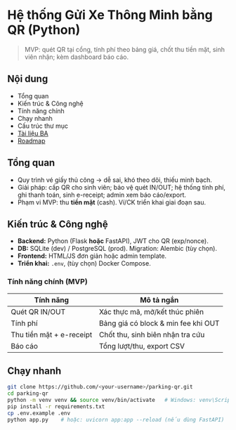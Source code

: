 # Hệ thống Gửi Xe Thông Minh bằng QR (Python)

> MVP: quét QR tại cổng, tính phí theo bảng giá, chốt thu tiền mặt, sinh viên nhận; kèm dashboard báo cáo.

## Nội dung
- Tổng quan
- Kiến trúc & Công nghệ
- Tính năng chính
- Chạy nhanh 
- Cấu trúc thư mục 
- [Tài liệu BA](https://docs.google.com/document/d/1oC_jUkEc209hjeUTOcHanv7sv8ReyUCzEE5bwnxLk2Y/edit?usp=sharing)
- [Roadmap](#roadmap)

## Tổng quan
- Quy trình vé giấy thủ công → dễ sai, khó theo dõi, thiếu minh bạch.
- Giải pháp: cấp QR cho sinh viên; bảo vệ quét IN/OUT; hệ thống tính phí, ghi thanh toán, sinh e-receipt; admin xem báo cáo/export.
- Phạm vi MVP: thu **tiền mặt** (cash). Ví/CK triển khai giai đoạn sau.

## Kiến trúc & Công nghệ
- **Backend:** Python (Flask **hoặc** FastAPI), JWT cho QR (exp/nonce).
- **DB:** SQLite (dev) / PostgreSQL (prod). Migration: Alembic (tùy chọn).
- **Frontend:** HTML/JS đơn giản hoặc admin template.
- **Triển khai:** `.env`, (tùy chọn) Docker Compose.

### Tính năng chính (MVP)
| Tính năng | Mô tả ngắn |
|---|---|
| Quét QR IN/OUT | Xác thực mã, mở/kết thúc phiên |
| Tính phí | Bảng giá có block & min fee khi OUT |
| Thu tiền mặt + e-receipt | Chốt thu, sinh biên nhận tra cứu |
| Báo cáo | Tổng lượt/thu, export CSV |

## Chạy nhanh
```bash
git clone https://github.com/<your-username>/parking-qr.git
cd parking-qr
python -m venv venv && source venv/bin/activate   # Windows: venv\Scripts\activate
pip install -r requirements.txt
cp .env.example .env
python app.py    # hoặc: uvicorn app:app --reload (nếu dùng FastAPI)
